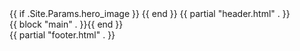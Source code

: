 <!DOCTYPE html>
<html lang="en">
<head>
  <meta charset="UTF-8">
  <title>{{ .Title }} | {{ .Site.Title }}</title>
  <meta name="viewport" content="width=device-width, initial-scale=1" />
  {{ if .Site.Params.hero_image }}
    <link rel="preload" href="{{ .Site.Params.hero_image }}" as="image">
  {{ end }}
  <!-- Add any CSS links here -->
  <link rel="stylesheet" href="/css/style.css">
</head>
<body>
  {{ partial "header.html" . }}
  <main>
    {{ block "main" . }}{{ end }}
  </main>
  {{ partial "footer.html" . }}
</body>
</html>
